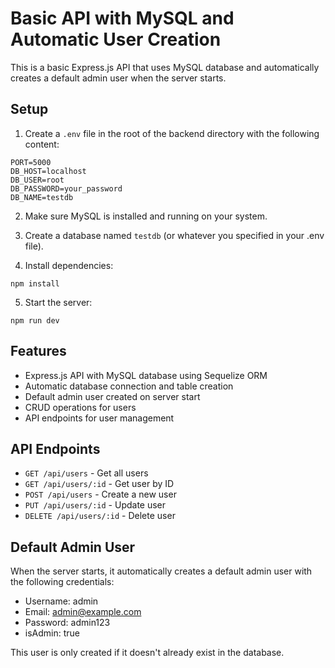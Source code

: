 # Basic API with MySQL and Automatic User Creation

This is a basic Express.js API that uses MySQL database and automatically creates a default admin user when the server starts.

## Setup

1. Create a `.env` file in the root of the backend directory with the following content:

```
PORT=5000
DB_HOST=localhost
DB_USER=root
DB_PASSWORD=your_password
DB_NAME=testdb
```

2. Make sure MySQL is installed and running on your system.

3. Create a database named `testdb` (or whatever you specified in your .env file).

4. Install dependencies:
```
npm install
```

5. Start the server:
```
npm run dev
```

## Features

- Express.js API with MySQL database using Sequelize ORM
- Automatic database connection and table creation
- Default admin user created on server start
- CRUD operations for users
- API endpoints for user management

## API Endpoints

- `GET /api/users` - Get all users
- `GET /api/users/:id` - Get user by ID
- `POST /api/users` - Create a new user
- `PUT /api/users/:id` - Update user
- `DELETE /api/users/:id` - Delete user

## Default Admin User

When the server starts, it automatically creates a default admin user with the following credentials:

- Username: admin
- Email: admin@example.com
- Password: admin123
- isAdmin: true

This user is only created if it doesn't already exist in the database. 